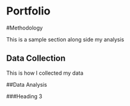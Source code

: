 # Portfolio

#Methodology

This is a sample section along side my analysis

## Data Collection

This is how I collected my data

##Data Analysis

###Heading 3
